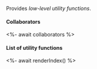 Provides _low-level utility functions_.

#### Collaborators

<%- await collaborators %>

#### List of utility functions

<%- await renderIndex() %>

